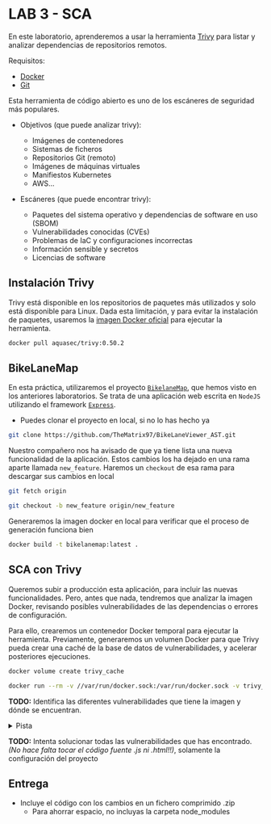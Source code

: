 # LAB 3 - SCA

En este laboratorio, aprenderemos a usar la herramienta [Trivy](https://trivy.dev/) para listar y analizar dependencias de repositorios remotos.

Requisitos:

- [Docker](https://docs.docker.com/)
- [Git](https://git-scm.com/)

Esta herramienta de código abierto es uno de los escáneres de seguridad más populares.

- Objetivos (que puede analizar trivy):

  - Imágenes de contenedores
  - Sistemas de ficheros
  - Repositorios Git (remoto)
  - Imágenes de máquinas virtuales
  - Manifiestos Kubernetes
  - AWS...

- Escáneres (que puede encontrar trivy):
  - Paquetes del sistema operativo y dependencias de software en uso (SBOM)
  - Vulnerabilidades conocidas (CVEs)
  - Problemas de IaC y configuraciones incorrectas
  - Información sensible y secretos
  - Licencias de software

## Instalación Trivy

Trivy está disponible en los repositorios de paquetes más utilizados y solo está disponible para Linux. Dada esta limitación, y para evitar la instalación de paquetes, usaremos la [imagen Docker oficial](https://hub.docker.com/r/aquasec/trivy/) para ejecutar la herramienta.

```bash
docker pull aquasec/trivy:0.50.2
```

## BikeLaneMap

En esta práctica, utilizaremos el proyecto [`BikelaneMap`](https://github.com/TheMatrix97/BikeLaneViewer_AST), que hemos visto en los anteriores laboratorios. Se trata de una aplicación web escrita en `NodeJS` utilizando el framework [`Express`](https://www.npmjs.com/package/express). 

- Puedes clonar el proyecto en local, si no lo has hecho ya

```bash
git clone https://github.com/TheMatrix97/BikeLaneViewer_AST.git
```

Nuestro compañero nos ha avisado de que ya tiene lista una nueva funcionalidad de la aplicación. Estos cambios los ha dejado en una rama aparte llamada `new_feature`. Haremos un `checkout` de esa rama para descargar sus cambios en local

```bash
git fetch origin
```

```bash
git checkout -b new_feature origin/new_feature
```

Generaremos la imagen docker en local para verificar que el proceso de generación funciona bien

```bash
docker build -t bikelanemap:latest .
```


## SCA con Trivy

Queremos subir a producción esta aplicación, para incluir las nuevas funcionalidades.
Pero, antes que nada, tendremos que analizar la imagen Docker, revisando posibles vulnerabilidades de las dependencias o errores de configuración.

Para ello, crearemos un contenedor Docker temporal para ejecutar la herramienta. Previamente, generaremos un volumen Docker para que Trivy pueda crear una caché de la base de datos de vulnerabilidades, y acelerar posteriores ejecuciones.

```bash
docker volume create trivy_cache
```

```bash
docker run --rm -v //var/run/docker.sock:/var/run/docker.sock -v trivy_cache:/root/.cache/ aquasec/trivy:0.50.2 image bikelanemap:latest
```

**TODO:** Identifica las diferentes vulnerabilidades que tiene la imagen y dónde se encuentran.

<details>
<summary>Pista</summary>

- Secretos

- Vulnerabilidades NPM (package.json)
</details>


**TODO:** Intenta solucionar todas las vulnerabilidades que has encontrado. *(No hace falta tocar el código fuente .js ni .html!!)*, solamente la configuración del proyecto

## Entrega

- Incluye el código con los cambios en un fichero comprimido .zip
  - Para ahorrar espacio, no incluyas la carpeta node_modules